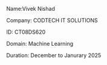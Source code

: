 
Name:Vivek Nishad

Company: CODTECH IT SOLUTIONS

ID: CT08DS620

Domain: Machine Learning

Duration: December to Janurary 2025

